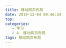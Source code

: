 ```yaml
---
title: 移动网页布局
date: 2019-12-04 09:46:34
top:
categories:
   - 学习
   - 4. 移动网页布局
tags: 移动网页布局
---
```

